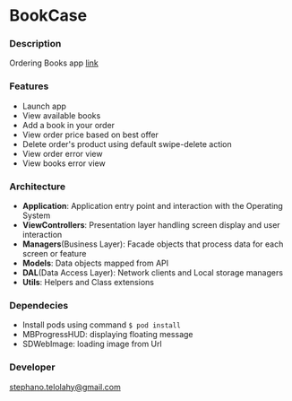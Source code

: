 # BookCase

### Description ###

Ordering Books app [link](https://github.com/xebia-france/recruitment-tests/blob/master/ExerciceMobile.md)

### Features ###

* Launch app
* View available books
* Add a book in your order
* View order price based on best offer
* Delete order's product using default swipe-delete action
* View order error view
* View books error view


### Architecture ###
* **Application**: Application entry point and interaction with the Operating System
* **ViewControllers**: Presentation layer handling screen display and user interaction
* **Managers**(Business Layer): Facade objects that process data for each screen or feature
* **Models**: Data objects mapped from API
* **DAL**(Data Access Layer): Network clients and Local storage managers
* **Utils**: Helpers and Class extensions

### Dependecies ###
* Install pods using command `$ pod install`
* MBProgressHUD: displaying floating message
* SDWebImage: loading image from Url

### Developer ###
stephano.telolahy@gmail.com
